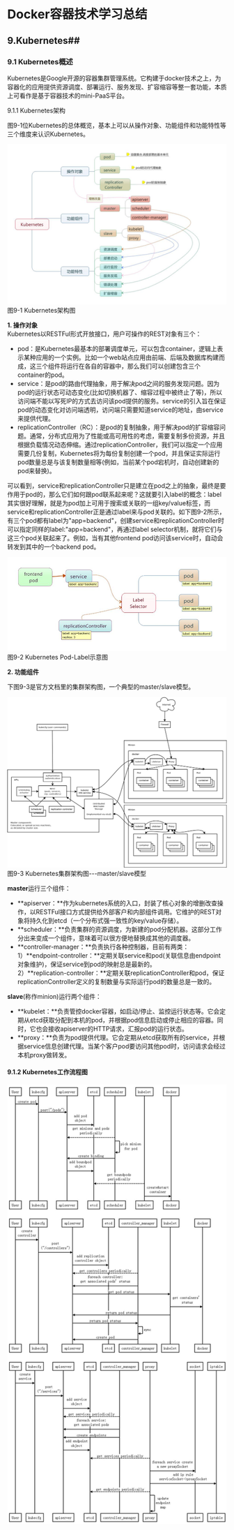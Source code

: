 # Docker容器技术学习总结 #

## 9.Kubernetes##
### 9.1 Kubernetes概述 ###
Kubernetes是Google开源的容器集群管理系统。它构建于docker技术之上，为容器化的应用提供资源调度、部署运行、服务发现、扩容缩容等整一套功能，本质上可看作是基于容器技术的mini-PaaS平台。  

9.1.1 Kubernetes架构

图9-1位Kubernetes的总体概览，基本上可以从操作对象、功能组件和功能特性等三个维度来认识Kubernetes。

![](pics\k8s-frame.jpg)  
图9-1 Kubernetes架构图

**1. 操作对象**  
Kubernetes以RESTFul形式开放接口，用户可操作的REST对象有三个：

- pod：是Kubernetes最基本的部署调度单元，可以包含container，逻辑上表示某种应用的一个实例。比如一个web站点应用由前端、后端及数据库构建而成，这三个组件将运行在各自的容器中，那么我们可以创建包含三个container的pod。
- service：是pod的路由代理抽象，用于解决pod之间的服务发现问题。因为pod的运行状态可动态变化(比如切换机器了、缩容过程中被终止了等)，所以访问端不能以写死IP的方式去访问该pod提供的服务。service的引入旨在保证pod的动态变化对访问端透明，访问端只需要知道service的地址，由service来提供代理。
- replicationController（RC）：是pod的复制抽象，用于解决pod的扩容缩容问题。通常，分布式应用为了性能或高可用性的考虑，需要复制多份资源，并且根据负载情况动态伸缩。通过replicationController，我们可以指定一个应用需要几份复制，Kubernetes将为每份复制创建一个pod，并且保证实际运行pod数量总是与该复制数量相等(例如，当前某个pod宕机时，自动创建新的pod来替换)。

可以看到，service和replicationController只是建立在pod之上的抽象，最终是要作用于pod的，那么它们如何跟pod联系起来呢？这就要引入label的概念：label其实很好理解，就是为pod加上可用于搜索或关联的一组key/value标签，而service和replicationController正是通过label来与pod关联的。如下图9-2所示，有三个pod都有label为"app=backend"，创建service和replicationController时可以指定同样的label:"app=backend"，再通过label selector机制，就将它们与这三个pod关联起来了。例如，当有其他frontend pod访问该service时，自动会转发到其中的一个backend pod。

![](pics\k8s-pod.jpg)
图9-2 Kubernetes Pod-Label示意图


**2. 功能组件**  

下图9-3是官方文档里的集群架构图，一个典型的master/slave模型。

![](pics\k8s-slavemaster.jpg)    
图9-3 Kubernetes集群架构图---master/slave模型

**master**运行三个组件：

- **apiserver：**作为kubernetes系统的入口，封装了核心对象的增删改查操作，以RESTFul接口方式提供给外部客户和内部组件调用。它维护的REST对象将持久化到etcd（一个分布式强一致性的key/value存储）。
- **scheduler：**负责集群的资源调度，为新建的pod分配机器。这部分工作分出来变成一个组件，意味着可以很方便地替换成其他的调度器。
- **controller-manager：**负责执行各种控制器，目前有两类：  
1）**endpoint-controller：**定期关联service和pod(关联信息由endpoint对象维护)，保证service到pod的映射总是最新的。  
2）**replication-controller：**定期关联replicationController和pod，保证replicationController定义的复制数量与实际运行pod的数量总是一致的。  

**slave**(称作minion)运行两个组件：

- **kubelet：**负责管控docker容器，如启动/停止、监控运行状态等。它会定期从etcd获取分配到本机的pod，并根据pod信息启动或停止相应的容器。同时，它也会接收apiserver的HTTP请求，汇报pod的运行状态。
- **proxy：**负责为pod提供代理。它会定期从etcd获取所有的service，并根据service信息创建代理。当某个客户pod要访问其他pod时，访问请求会经过本机proxy做转发。

#### 9.1.2 Kubernetes工作流程图 ####

![](pics\k8s-workflow.jpg)